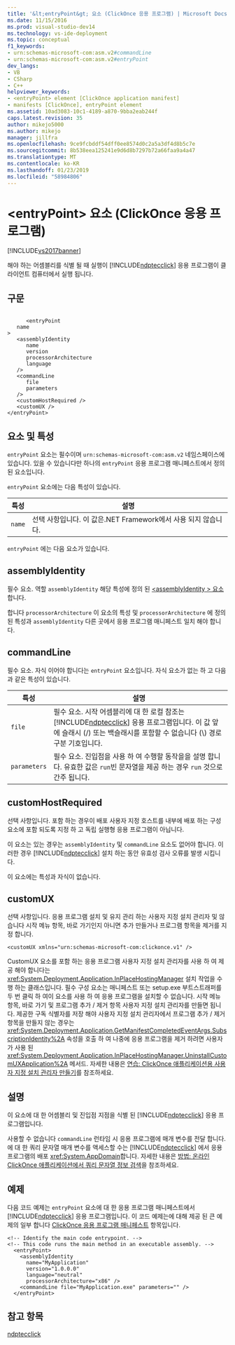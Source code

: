 ```yaml
---
title: '&lt;entryPoint&gt; 요소 (ClickOnce 응용 프로그램) | Microsoft Docs'
ms.date: 11/15/2016
ms.prod: visual-studio-dev14
ms.technology: vs-ide-deployment
ms.topic: conceptual
f1_keywords:
- urn:schemas-microsoft-com:asm.v2#commandLine
- urn:schemas-microsoft-com:asm.v2#entryPoint
dev_langs:
- VB
- CSharp
- C++
helpviewer_keywords:
- <entryPoint> element [ClickOnce application manifest]
- manifests [ClickOnce], entryPoint element
ms.assetid: 10ad3083-10c1-4189-a870-9bba2eab244f
caps.latest.revision: 35
author: mikejo5000
ms.author: mikejo
manager: jillfra
ms.openlocfilehash: 9ce9fcbddf54dff0ee8574d0c2a5a3df4d8b5c7e
ms.sourcegitcommit: 8b538eea125241e9d6d8b7297b72a66faa9a4a47
ms.translationtype: MT
ms.contentlocale: ko-KR
ms.lasthandoff: 01/23/2019
ms.locfileid: "58984806"
---
```

# <a name="ltentrypointgt-element-clickonce-application"></a>&lt;entryPoint&gt; 요소 (ClickOnce 응용 프로그램)
[!INCLUDE[vs2017banner](../includes/vs2017banner.md)]

해야 하는 어셈블리를 식별 될 때 실행이 [!INCLUDE[ndptecclick](../includes/ndptecclick-md.md)] 응용 프로그램이 클라이언트 컴퓨터에서 실행 됩니다.  
  
## <a name="syntax"></a>구문  
  
```  
  
      <entryPoint  
   name  
>  
   <assemblyIdentity  
      name  
      version  
      processorArchitecture  
      language  
   />  
   <commandLine  
      file  
      parameters  
   />  
   <customHostRequired />  
   <customUX />  
</entryPoint>  
```  
  
## <a name="elements-and-attributes"></a>요소 및 특성  
 `entryPoint` 요소는 필수이며 `urn:schemas-microsoft-com:asm.v2` 네임스페이스에 있습니다. 있을 수 있습니다만 하나의 `entryPoint` 응용 프로그램 매니페스트에서 정의 된 요소입니다.  
  
 `entryPoint` 요소에는 다음 특성이 있습니다.  
  
|특성|설명|  
|---------------|-----------------|  
|`name`|선택 사항입니다. 이 값은.NET Framework에서 사용 되지 않습니다.|  
  
 `entryPoint` 에는 다음 요소가 있습니다.  
  
## <a name="assemblyidentity"></a>assemblyIdentity  
 필수 요소. 역할 `assemblyIdentity` 해당 특성에 정의 된 [ \<assemblyIdentity > 요소](../deployment/assemblyidentity-element-clickonce-application.md)합니다.  
  
 합니다 `processorArchitecture` 이 요소의 특성 및 `processorArchitecture` 에 정의 된 특성과 `assemblyIdentity` 다른 곳에서 응용 프로그램 매니페스트 일치 해야 합니다.  
  
## <a name="commandline"></a>commandLine  
 필수 요소. 자식 이어야 합니다는 `entryPoint` 요소입니다. 자식 요소가 없는 하 고 다음과 같은 특성이 있습니다.  
  
|특성|설명|  
|---------------|-----------------|  
|`file`|필수 요소. 시작 어셈블리에 대 한 로컬 참조는 [!INCLUDE[ndptecclick](../includes/ndptecclick-md.md)] 응용 프로그램입니다. 이 값 앞에 슬래시 (/) 또는 백슬래시를 포함할 수 없습니다 (\\) 경로 구분 기호입니다.|  
|`parameters`|필수 요소. 진입점을 사용 하 여 수행할 동작을을 설명 합니다. 유효한 값은 `run`빈 문자열을 제공 하는 경우 `run` 것으로 간주 됩니다.|  
  
## <a name="customhostrequired"></a>customHostRequired  
 선택 사항입니다. 포함 하는 경우이 배포 사용자 지정 호스트를 내부에 배포 하는 구성 요소에 포함 되도록 지정 하 고 독립 실행형 응용 프로그램이 아닙니다.  
  
 이 요소는 있는 경우는 `assemblyIdentity` 및 `commandLine` 요소도 없어야 합니다. 이러한 경우 [!INCLUDE[ndptecclick](../includes/ndptecclick-md.md)] 설치 하는 동안 유효성 검사 오류를 발생 시킵니다.  
  
 이 요소에는 특성과 자식이 없습니다.  
  
## <a name="customux"></a>customUX  
 선택 사항입니다. 응용 프로그램 설치 및 유지 관리 하는 사용자 지정 설치 관리자 및 않습니다 시작 메뉴 항목, 바로 가기인지 아니면 추가 만들거나 프로그램 항목을 제거를 지정 합니다.  
  
```  
<customUX xmlns="urn:schemas-microsoft-com:clickonce.v1" />  
```  
  
 CustomUX 요소를 포함 하는 응용 프로그램 사용자 지정 설치 관리자를 사용 하 여 제공 해야 합니다는 <xref:System.Deployment.Application.InPlaceHostingManager> 설치 작업을 수행 하는 클래스입니다. 필수 구성 요소는 매니페스트 또는 setup.exe 부트스트래퍼를 두 번 클릭 하 여이 요소를 사용 하 여 응용 프로그램을 설치할 수 없습니다. 시작 메뉴 항목, 바로 가기 및 프로그램 추가 / 제거 항목 사용자 지정 설치 관리자를 만들면 됩니다. 제공한 구독 식별자를 저장 해야 사용자 지정 설치 관리자에서 프로그램 추가 / 제거 항목을 만들지 않는 경우는 <xref:System.Deployment.Application.GetManifestCompletedEventArgs.SubscriptionIdentity%2A> 속성을 호출 하 여 나중에 응용 프로그램을 제거 하려면 사용자가 사용 된 <xref:System.Deployment.Application.InPlaceHostingManager.UninstallCustomUXApplication%2A> 메서드. 자세한 내용은 [연습: ClickOnce 애플리케이션용 사용자 지정 설치 관리자 만들기](../deployment/walkthrough-creating-a-custom-installer-for-a-clickonce-application.md)를 참조하세요.  
  
## <a name="remarks"></a>설명  
 이 요소에 대 한 어셈블리 및 진입점 지점을 식별 된 [!INCLUDE[ndptecclick](../includes/ndptecclick-md.md)] 응용 프로그램입니다.  
  
 사용할 수 없습니다 `commandLine` 런타임 시 응용 프로그램에 매개 변수를 전달 합니다. 에 대 한 쿼리 문자열 매개 변수를 액세스할 수는 [!INCLUDE[ndptecclick](../includes/ndptecclick-md.md)] 에서 응용 프로그램의 배포 <xref:System.AppDomain>합니다. 자세한 내용은 [방법: 온라인 ClickOnce 애플리케이션에서 쿼리 문자열 정보 검색](../deployment/how-to-retrieve-query-string-information-in-an-online-clickonce-application.md)을 참조하세요.  
  
## <a name="example"></a>예제  
 다음 코드 예제는 `entryPoint` 요소에 대 한 응용 프로그램 매니페스트에서 [!INCLUDE[ndptecclick](../includes/ndptecclick-md.md)] 응용 프로그램입니다. 이 코드 예제는에 대해 제공 된 큰 예제의 일부 합니다 [ClickOnce 응용 프로그램 매니페스트](../deployment/clickonce-application-manifest.md) 항목입니다.  
  
```  
<!-- Identify the main code entrypoint. -->  
<!-- This code runs the main method in an executable assembly. -->  
  <entryPoint>  
    <assemblyIdentity   
      name="MyApplication"   
      version="1.0.0.0"  
      language="neutral"  
      processorArchitecture="x86" />  
    <commandLine file="MyApplication.exe" parameters="" />  
  </entryPoint>  
```  
  
## <a name="see-also"></a>참고 항목  
 [ndptecclick](../deployment/clickonce-application-manifest.md)
